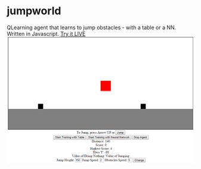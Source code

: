 # jumpworld
QLearning agent that learns to jump obstacles - with a table or a NN.
Written in Javascript.
[Try it LIVE](http://www.googledrive.com/host/0B7FJXHFcDz4sZkplSkVUM1U1dTA)
![alt tag](https://raw.githubusercontent.com/okh1/jumpworld/master/README.png)
